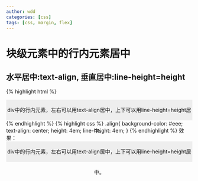 ```yaml
---
author: wdd
categories: [css]
tags: [css, margin, flex]
---
```


# 块级元素中的行内元素居中
## 水平居中:text-align, 垂直居中:line-height=height
{% highlight html %}
<div class="align">
  div中的行内元素，左右可以用text-align居中，上下可以用line-height=height居中。
</div>
{% endhighlight %}
{% highlight css %}
.align{
  background-color: #eee;
  text-align: center;
  height: 4em;
  line-height: 4em;
}
{% endhighlight %}
效果：
<div class="align">
  div中的行内元素，左右可以用text-align居中，上下可以用line-height=height居中。
</div>
<style>
.align{
  background-color: #eee;
  text-align: center;
  height: 4em;
  line-height: 4em;
}
</style>
